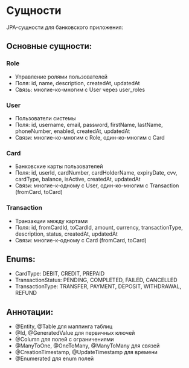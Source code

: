 # Сущности

JPA-сущности для банковского приложения:

## Основные сущности:

### Role
- Управление ролями пользователей
- Поля: id, name, description, createdAt, updatedAt
- Связь: многие-ко-многим с User через user_roles

### User
- Пользователи системы
- Поля: id, username, email, password, firstName, lastName, phoneNumber, enabled, createdAt, updatedAt
- Связи: многие-ко-многим с Role, один-ко-многим с Card

### Card
- Банковские карты пользователей
- Поля: id, userId, cardNumber, cardHolderName, expiryDate, cvv, cardType, balance, isActive, createdAt, updatedAt
- Связи: многие-к-одному с User, один-ко-многим с Transaction (fromCard, toCard)

### Transaction
- Транзакции между картами
- Поля: id, fromCardId, toCardId, amount, currency, transactionType, description, status, createdAt, updatedAt
- Связи: многие-к-одному с Card (fromCard, toCard)

## Enums:
- CardType: DEBIT, CREDIT, PREPAID
- TransactionStatus: PENDING, COMPLETED, FAILED, CANCELLED
- TransactionType: TRANSFER, PAYMENT, DEPOSIT, WITHDRAWAL, REFUND

## Аннотации:
- @Entity, @Table для маппинга таблиц
- @Id, @GeneratedValue для первичных ключей
- @Column для полей с ограничениями
- @ManyToOne, @OneToMany, @ManyToMany для связей
- @CreationTimestamp, @UpdateTimestamp для времени
- @Enumerated для enum полей
